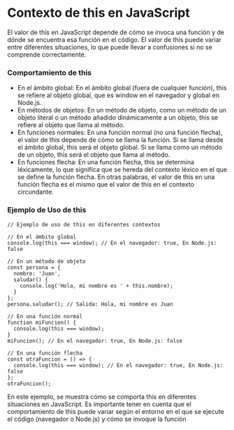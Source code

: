 # Contexto de this en JavaScript

El valor de this en JavaScript depende de cómo se invoca una función y de dónde se encuentra esa función en el código. El valor de this puede variar entre diferentes situaciones, lo que puede llevar a confusiones si no se comprende correctamente.

### Comportamiento de this

- En el ámbito global: En el ámbito global (fuera de cualquier función), this se refiere al objeto global, que es window en el navegador y global en Node.js.
- En métodos de objetos: En un método de objeto, como un método de un objeto literal o un método añadido dinámicamente a un objeto, this se refiere al objeto que llama al método.
- En funciones normales: En una función normal (no una función flecha), el valor de this depende de cómo se llama la función. Si se llama desde el ámbito global, this será el objeto global. Si se llama como un método de un objeto, this será el objeto que llama al método.
- En funciones flecha: En una función flecha, this se determina léxicamente, lo que significa que se hereda del contexto léxico en el que se define la función flecha. En otras palabras, el valor de this en una función flecha es el mismo que el valor de this en el contexto circundante.

### Ejemplo de Uso de this

```
// Ejemplo de uso de this en diferentes contextos

// En el ámbito global
console.log(this === window); // En el navegador: true, En Node.js: false

// En un método de objeto
const persona = {
  nombre: 'Juan',
  saludar() {
    console.log('Hola, mi nombre es ' + this.nombre);
  }
};
persona.saludar(); // Salida: Hola, mi nombre es Juan

// En una función normal
function miFuncion() {
  console.log(this === window);
}
miFuncion(); // En el navegador: true, En Node.js: false

// En una función flecha
const otraFuncion = () => {
  console.log(this === window); // En el navegador: true, En Node.js: false
};
otraFuncion();
```
En este ejemplo, se muestra cómo se comporta this en diferentes situaciones en JavaScript. Es importante tener en cuenta que el comportamiento de this puede variar según el entorno en el que se ejecute el código (navegador o Node.js) y cómo se invoque la función